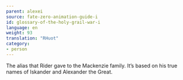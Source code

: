 ```yaml
---
parent: alexei
source: fate-zero-animation-guide-i
id: glossary-of-the-holy-grail-war-i
language: en
weight: 93
translation: "RHuot"
category:
- person
---
```


The alias that Rider gave to the Mackenzie family. It’s based on his true names of Iskander and Alexander the Great.
